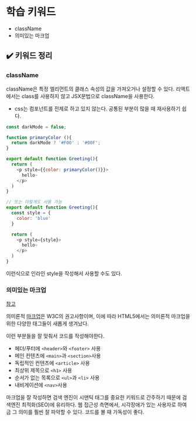 # 학습 키워드

- className
- 의미있는 마크업

## ✔️ 키워드 정리

### className

className은 특정 엘리먼트의 클래스 속성의 값을 가져오거나 설정할 수 있다.
리액트에서는 class를 사용하지 않고 JSX문법으로 className을 사용한다.

* css는 컴포넌트를 전제로 하고 있지 않는다. 공통된 부분이 많을 때 재사용하기 쉽다.

```Javascript
const darkMode = false;

function primaryColor (){
  return darkMode ? '#F00' : '#00F';
}

export default function Greeting(){
  return (
    <p style={{color: primaryColor()}}>
      hello~
    </p>
  )
}

// 또는 이렇게도 사용 가능
export default function Greeting(){
  const style = {
    color: 'blue'
  }

  return (
    <p style={style}>
      hello~
    </p>
  )
}

```

이런식으로 인라인 style을 작성해서 사용할 수도 있다.

### 의미있는 마크업

[참고](https://developer.mozilla.org/ko/docs/Web/HTML/Reference)

의미론적 [마크업](https://developer.mozilla.org/ko/docs/Glossary/Markup)은 W3C의 권고사항이며, 이에 따라 HTML5에서는 의미론적 마크업을 위한 다양한 태그들이 새롭게 생겨났다.

이런 부분들을 잘 맞춰서 코드를 작성해야한다.

- 헤더/푸터에 `<header>`와 `<footer>` 사용
- 메인 컨텐츠에 `<main>`과 `<section>`사용
- 독립적인 컨텐츠에 `<article>` 사용
- 최상위 제목으로 `<h1>` 사용
- 순서가 없는 목록으로 `<ul>`과 `<li>` 사용
- 내비게이션에 `<nav>`사용

마크업을 잘 작성하면 검색 엔진이 시맨틱 태그를 중요한 키워드로 간주하기 때문에 검색엔진 최적화(SEO)에 유리하다.
웹 접근성 측면에서, 시각장애가 있는 사용자로 하여금 그 의미를 훨씬 잘 파악할 수 있다.
코드를 볼 때 가독성이 좋다.